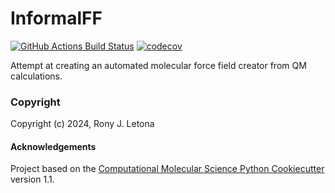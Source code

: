 InformalFF
==============================
[//]: # (Badges)
[![GitHub Actions Build Status](https://github.com/REPLACE_WITH_OWNER_ACCOUNT/informalff/workflows/CI/badge.svg)](https://github.com/REPLACE_WITH_OWNER_ACCOUNT/informalff/actions?query=workflow%3ACI)
[![codecov](https://codecov.io/gh/REPLACE_WITH_OWNER_ACCOUNT/InformalFF/branch/main/graph/badge.svg)](https://codecov.io/gh/REPLACE_WITH_OWNER_ACCOUNT/InformalFF/branch/main)


Attempt at creating an automated molecular force field creator from QM calculations.

### Copyright

Copyright (c) 2024, Rony J. Letona


#### Acknowledgements
 
Project based on the 
[Computational Molecular Science Python Cookiecutter](https://github.com/molssi/cookiecutter-cms) version 1.1.
